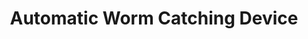 ---
layout: default
categories: ['Mechanical Design','Mentored']
title: Automatic Worm Catching Device
authors: Saif Alnuaimi, <a href="https://www.linkedin.com/in/kevin-qian-liang">Kevin Liang</a>, <a href="https://www.linkedin.com/in/raymond-omahony/">Raymond O'Mahoney</a>, <a href="https://www.linkedin.com/in/julia-zou-12b818111/">Julia Zou</a>
thing: An automatic worm catching device made by a team of MENG488 seniors that I mentored as part of my duties as Teaching Fellow at <a href="https://www.yale.edu/">Yale</a>
year: 2018
award:
doi: http://dx.doi.org/XX.XXX/
---